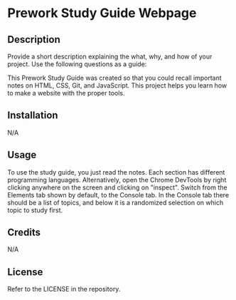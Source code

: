 # Prework Study Guide Webpage

## Description

Provide a short description explaining the what, why, and how of your project. Use the following questions as a guide:

This Prework Study Guide was created so that you could recall important notes on HTML, CSS, Git, and JavaScript. This project helps you learn how to make a website with the proper tools.

## Installation

N/A

## Usage

To use the study guide, you just read the notes. Each section has different programming languages. Alternatively, open the Chrome DevTools by right clicking anywhere on the screen and clicking on "inspect". Switch from the Elements tab shown by default, to the Console tab. In the Console tab there should be a list of topics, and below it is a randomized selection on which topic to study first.

## Credits

N/A

## License

Refer to the LICENSE in the repository.